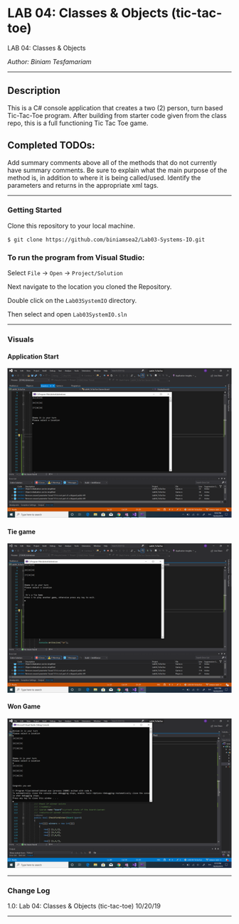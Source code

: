 # LAB 04: Classes & Objects (tic-tac-toe)

LAB 04: Classes & Objects

*Author: Biniam Tesfamariam*

----

## Description
This is a C# console application that creates a two (2) person, turn based Tic-Tac-Toe program.
After building from starter code given from the class repo, this is a full functioning Tic Tac Toe game. 

## Completed TODOs:
Add summary comments above all of the methods that do not currently have summary comments. 
Be sure to explain what the main purpose of the method is, in addition to where it is being called/used. 
Identify the parameters and returns in the appropriate xml tags.


---

### Getting Started
Clone this repository to your local machine.

```
$ git clone https://github.com/biniamsea2/Lab03-Systems-IO.git
```

### To run the program from Visual Studio:
Select ```File``` -> ```Open``` -> ```Project/Solution```

Next navigate to the location you cloned the Repository.

Double click on the ```Lab03SystemIO``` directory.

Then select and open ```Lab03SystemIO.sln```

---

### Visuals

#### Application Start
![Image 1](https://github.com/biniamsea2/LAB-04-TicTacToe-/blob/master/Screenshots/Screenshot%20(35).png)
#### Tie game
![Image 1](https://github.com/biniamsea2/LAB-04-TicTacToe-/blob/master/Screenshots/Screenshot%20(36).png)
#### Won Game
![Image 1](https://github.com/biniamsea2/LAB-04-TicTacToe-/blob/master/Screenshots/Screenshot%20(37).png)

---

### Change Log
1.0: Lab 04: Classes & Objects (tic-tac-toe) 10/20/19

------------------------------
